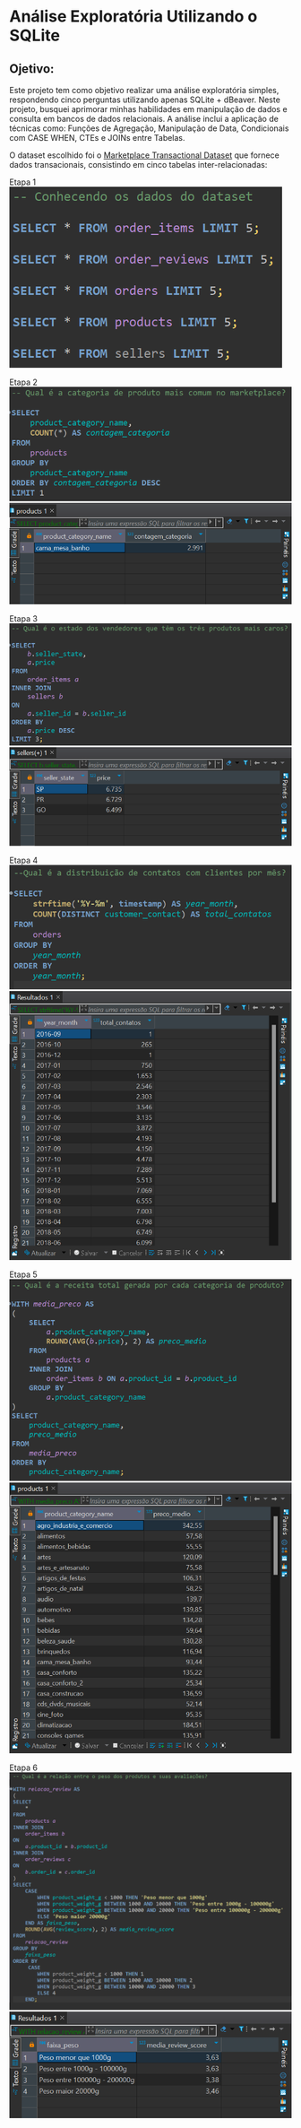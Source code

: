 # Análise Exploratória Utilizando o SQLite

## Ojetivo:
Este projeto tem como objetivo realizar uma análise exploratória simples, respondendo cinco perguntas utilizando apenas SQLite + dBeaver. 
Neste projeto, busquei aprimorar minhas habilidades em manipulação de dados e consulta em bancos de dados relacionais. A análise inclui a aplicação de técnicas como:
Funções de Agregação, Manipulação de Data, Condicionais com CASE WHEN, CTEs e JOINs entre Tabelas.

O dataset escolhido foi o [Marketplace Transactional Dataset](https://www.kaggle.com/datasets/petewojtczak/raw-transactional-data) que fornece dados transacionais, consistindo em cinco tabelas inter-relacionadas:

Etapa 1<br>
![pergunta1](imgs/img1%20-%20conhecendodataset.png)

Etapa 2<br>
![pergunta1](imgs/img2%20-%20ask1.png)
![pergunta1](imgs/img2%20-%20ask1r.png)

Etapa 3<br>
![pergunta1](imgs/img3%20-%20ask2.png)
![pergunta1](imgs/img3%20-%20ask2r.png)

Etapa 4<br>
![pergunta1](imgs/img4%20-%20ask3.png)
![pergunta1](imgs/img4%20-%20ask3r.png)

Etapa 5<br>
![pergunta1](imgs/img5%20-%20ask4.png)
![pergunta1](imgs/img5%20-%20ask4r.png)

Etapa 6<br>
![pergunta1](imgs/img6%20-%20ask5.png)
![pergunta1](imgs/img6%20-%20ask5r.png)



